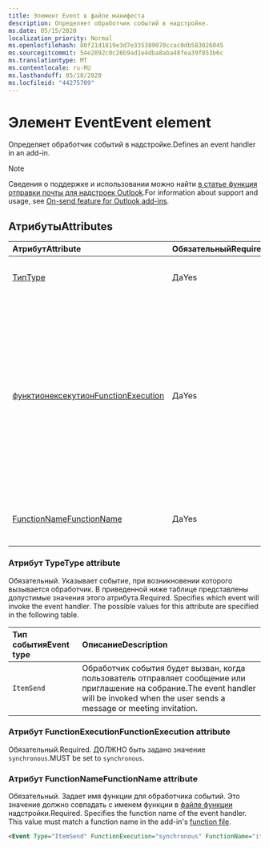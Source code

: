 ```yaml
---
title: Элемент Event в файле манифеста
description: Определяет обработчик событий в надстройке.
ms.date: 05/15/2020
localization_priority: Normal
ms.openlocfilehash: 80f21d1819e3d7e335389070ccac0db583026045
ms.sourcegitcommit: 54e2892c0c26b9ad1e4dba8aba48fea39f853b6c
ms.translationtype: MT
ms.contentlocale: ru-RU
ms.lasthandoff: 05/18/2020
ms.locfileid: "44275709"
---
```

# <a name="event-element"></a><span data-ttu-id="eb6de-103">Элемент Event</span><span class="sxs-lookup"><span data-stu-id="eb6de-103">Event element</span></span>

<span data-ttu-id="eb6de-104">Определяет обработчик событий в надстройке.</span><span class="sxs-lookup"><span data-stu-id="eb6de-104">Defines an event handler in an add-in.</span></span>

> [!NOTE]
> <span data-ttu-id="eb6de-105">Сведения о поддержке и использовании можно найти [в статье функция отправки почты для надстроек Outlook](../../outlook/outlook-on-send-addins.md).</span><span class="sxs-lookup"><span data-stu-id="eb6de-105">For information about support and usage, see [On-send feature for Outlook add-ins](../../outlook/outlook-on-send-addins.md).</span></span>

## <a name="attributes"></a><span data-ttu-id="eb6de-106">Атрибуты</span><span class="sxs-lookup"><span data-stu-id="eb6de-106">Attributes</span></span>

|  <span data-ttu-id="eb6de-107">Атрибут</span><span class="sxs-lookup"><span data-stu-id="eb6de-107">Attribute</span></span>  |  <span data-ttu-id="eb6de-108">Обязательный</span><span class="sxs-lookup"><span data-stu-id="eb6de-108">Required</span></span>  |  <span data-ttu-id="eb6de-109">Описание</span><span class="sxs-lookup"><span data-stu-id="eb6de-109">Description</span></span>  |
|:-----|:-----|:-----|
|  [<span data-ttu-id="eb6de-110">Тип</span><span class="sxs-lookup"><span data-stu-id="eb6de-110">Type</span></span>](#type-attribute)  |  <span data-ttu-id="eb6de-111">Да</span><span class="sxs-lookup"><span data-stu-id="eb6de-111">Yes</span></span>  | <span data-ttu-id="eb6de-112">Задает обрабатываемое событие.</span><span class="sxs-lookup"><span data-stu-id="eb6de-112">Specifies the event to handle.</span></span> |
|  [<span data-ttu-id="eb6de-113">функтионексекутион</span><span class="sxs-lookup"><span data-stu-id="eb6de-113">FunctionExecution</span></span>](#functionexecution-attribute)  |  <span data-ttu-id="eb6de-114">Да</span><span class="sxs-lookup"><span data-stu-id="eb6de-114">Yes</span></span>  | <span data-ttu-id="eb6de-p101">Задает способ выполнения обработчика событий (асинхронное или синхронное). В настоящее время поддерживаются только синхронные обработчики событий.</span><span class="sxs-lookup"><span data-stu-id="eb6de-p101">Specifies the execution style for the event handler, asynchronous or synchronous. Currently only synchronous event handlers are supported.</span></span> |
|  [<span data-ttu-id="eb6de-117">FunctionName</span><span class="sxs-lookup"><span data-stu-id="eb6de-117">FunctionName</span></span>](#functionname-attribute)  |  <span data-ttu-id="eb6de-118">Да</span><span class="sxs-lookup"><span data-stu-id="eb6de-118">Yes</span></span>  | <span data-ttu-id="eb6de-119">Задает имя функции для обработчика событий.</span><span class="sxs-lookup"><span data-stu-id="eb6de-119">Specifies the function name for the event handler.</span></span> |

### <a name="type-attribute"></a><span data-ttu-id="eb6de-120">Атрибут Type</span><span class="sxs-lookup"><span data-stu-id="eb6de-120">Type attribute</span></span>

<span data-ttu-id="eb6de-p102">Обязательный. Указывает событие, при возникновении которого вызывается обработчик. В приведенной ниже таблице представлены допустимые значения этого атрибута.</span><span class="sxs-lookup"><span data-stu-id="eb6de-p102">Required. Specifies which event will invoke the event handler. The possible values for this attribute are specified in the following table.</span></span>

|  <span data-ttu-id="eb6de-124">Тип события</span><span class="sxs-lookup"><span data-stu-id="eb6de-124">Event type</span></span>  |  <span data-ttu-id="eb6de-125">Описание</span><span class="sxs-lookup"><span data-stu-id="eb6de-125">Description</span></span>  |
|:-----|:-----|
|  `ItemSend`  |  <span data-ttu-id="eb6de-126">Обработчик события будет вызван, когда пользователь отправляет сообщение или приглашение на собрание.</span><span class="sxs-lookup"><span data-stu-id="eb6de-126">The event handler will be invoked when the user sends a message or meeting invitation.</span></span>  |

### <a name="functionexecution-attribute"></a><span data-ttu-id="eb6de-127">Атрибут FunctionExecution</span><span class="sxs-lookup"><span data-stu-id="eb6de-127">FunctionExecution attribute</span></span>

<span data-ttu-id="eb6de-128">Обязательный.</span><span class="sxs-lookup"><span data-stu-id="eb6de-128">Required.</span></span> <span data-ttu-id="eb6de-129">ДОЛЖНО быть задано значение `synchronous`.</span><span class="sxs-lookup"><span data-stu-id="eb6de-129">MUST be set to `synchronous`.</span></span>

### <a name="functionname-attribute"></a><span data-ttu-id="eb6de-130">Атрибут FunctionName</span><span class="sxs-lookup"><span data-stu-id="eb6de-130">FunctionName attribute</span></span>

<span data-ttu-id="eb6de-p104">Обязательный. Задает имя функции для обработчика событий. Это значение должно совпадать с именем функции в [файле функции](functionfile.md) надстройки.</span><span class="sxs-lookup"><span data-stu-id="eb6de-p104">Required. Specifies the function name of the event handler. This value must match a function name in the add-in's [function file](functionfile.md).</span></span>

```xml
<Event Type="ItemSend" FunctionExecution="synchronous" FunctionName="itemSendHandler" />
```
